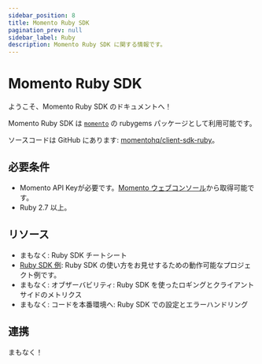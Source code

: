 ```yaml
---
sidebar_position: 8
title: Momento Ruby SDK
pagination_prev: null
sidebar_label: Ruby
description: Momento Ruby SDK に関する情報です。
---
```


# Momento Ruby SDK

ようこそ、Momento Ruby SDK のドキュメントへ！

Momento Ruby SDK は [`momento`](https://rubygems.org/gems/momento) の rubygems パッケージとして利用可能です。

ソースコードは GitHub にあります: [momentohq/client-sdk-ruby](https://github.com/momentohq/client-sdk-ruby)。

## 必要条件

- Momento API Keyが必要です。[Momento ウェブコンソール](https://console.gomomento.com/)から取得可能です。
- Ruby 2.7 以上。

## リソース

- まもなく: Ruby SDK チートシート
- [Ruby SDK 例](https://github.com/momentohq/client-sdk-ruby/blob/main/examples/README.md): Ruby SDK の使い方をお見せするための動作可能なプロジェクト例です。
- まもなく: オブザーバビリティ: Ruby SDK を使ったロギングとクライアントサイドのメトリクス
- まもなく: コードを本番環境へ: Ruby SDK での設定とエラーハンドリング

## 連携

まもなく！
